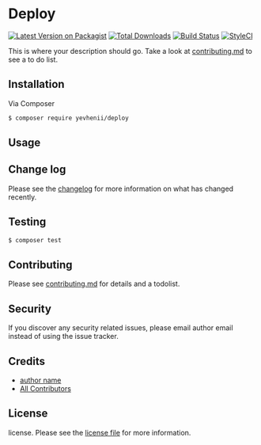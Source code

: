 # Deploy

[![Latest Version on Packagist][ico-version]][link-packagist]
[![Total Downloads][ico-downloads]][link-downloads]
[![Build Status][ico-travis]][link-travis]
[![StyleCI][ico-styleci]][link-styleci]

This is where your description should go. Take a look at [contributing.md](contributing.md) to see a to do list.

## Installation

Via Composer

``` bash
$ composer require yevhenii/deploy
```

## Usage

## Change log

Please see the [changelog](changelog.md) for more information on what has changed recently.

## Testing

``` bash
$ composer test
```

## Contributing

Please see [contributing.md](contributing.md) for details and a todolist.

## Security

If you discover any security related issues, please email author email instead of using the issue tracker.

## Credits

- [author name][link-author]
- [All Contributors][link-contributors]

## License

license. Please see the [license file](license.md) for more information.

[ico-version]: https://img.shields.io/packagist/v/yevhenii/deploy.svg?style=flat-square
[ico-downloads]: https://img.shields.io/packagist/dt/yevhenii/deploy.svg?style=flat-square
[ico-travis]: https://img.shields.io/travis/yevhenii/deploy/master.svg?style=flat-square
[ico-styleci]: https://styleci.io/repos/12345678/shield

[link-packagist]: https://packagist.org/packages/yevhenii/deploy
[link-downloads]: https://packagist.org/packages/yevhenii/deploy
[link-travis]: https://travis-ci.org/yevhenii/deploy
[link-styleci]: https://styleci.io/repos/12345678
[link-author]: https://github.com/yevhenii
[link-contributors]: ../../contributors
